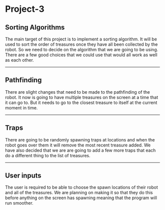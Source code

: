  Project-3
============
Sorting Algorithms
-----------------
The main target of this project is to implement a sorting algorithm.
It will be used to sort the order of treasures once they have all been collected by the robot.
So we need to decide on the algorithm that we are going to be using.
There are a few good choices that we could use that would all work as well as each other.

-----------
Pathfinding
------------
There are slight changes that need to be made to the pathfinding of the robot.
It now is going to have multiple treasures on the screen at a time that it can go to.
But it needs to go to the closest treasure to itself at the current moment in time.

------------
Traps
---------
There are going to be randomly spawning traps at locations and when the robot goes over them it will remove the most recent treasure added.
We have also decided that we are are going to add a few more traps that each do a different thing to the list of treasures.

---------
User inputs
--------
The user is required to be able to choose the spawn locations of their robot and all of the treasures.
We are planning on making it so that they do this before anything on the screen has spawning meaning that the program will run smoother.
